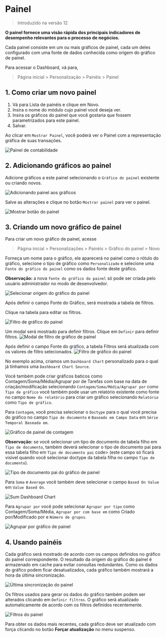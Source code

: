 # Painel




> 
> Introduzido na versão 12
> 
> 
> 


**O painel fornece uma visão rápida dos principais indicadores de desempenho relevantes para o processo de negócios.**


Cada painel consiste em um ou mais gráficos de painel, cada um deles configurado com uma fonte de dados conhecida como origem do gráfico de painel.


Para acessar o Dashboard, vá para,



> 
> Página inicial > Personalização > Painéis > Painel
> 
> 
> 


## 1. Como criar um novo painel


1. Vá para Lista de painéis e clique em Novo.
2. Insira o nome do módulo cujo painel você deseja ver.
3. Insira os gráficos do painel que você gostaria que fossem parametrizados para este painel.
4. Salvar.


Ao clicar em `Mostrar Painel`, você poderá ver o Painel com a representação gráfica de suas transações.


![Painel de contabilidade](/files/dashboard.png)


## 2. Adicionando gráficos ao painel


Adicione gráficos a este painel selecionando o `Gráfico do painel` existente ou criando novos.


![Adicionando painel aos gráficos](/files/dashboard-add-charts.png)


Salve as alterações e clique no botão `Mostrar painel` para ver o painel.


![Mostrar botão do painel](/files/dashboard-show-dashboard-button.png)


## 3. Criando um novo gráfico de painel


Para criar um novo gráfico de painel, acesse



> 
> Página inicial > Personalizações > Painéis > Gráfico do painel > Novo
> 
> 
> 


Forneça um nome para o gráfico, ele aparecerá no painel como o rótulo do gráfico, selecione o tipo de gráfico como `Personalizado` e selecione uma `Fonte do gráfico do painel` como os dados fonte deste gráfico.


**Observação:** a nova `fonte do gráfico do painel` só pode ser criada pelo usuário administrador no modo de desenvolvedor.


![Selecionar origem do gráfico do painel](/files/dashboard-chart-from-source.png)


Após definir o campo Fonte do Gráfico, será mostrada a tabela de filtros.


Clique na tabela para editar os filtros.


![Filtro de gráfico do painel](/files/dashboard-chart-filter.png)


Um modal será mostrado para definir filtros. Clique em `Definir` para definir filtros.
![Modal de filtro de gráfico de painel](/files/dashboard-chart-filter-modal.png)


Após definir o campo Fonte do gráfico, a tabela Filtros será atualizada com os valores de filtro selecionados.
![Filtro de gráfico do painel](/files/dashboard-chart-filter-updated.png)


No exemplo acima, criamos um `Dashboard Chart` personalizado para o qual já tínhamos uma `Dashboard Chart Source`. 


Você também pode criar gráficos baticos como Contagem/Soma/Média/Agrupar por de Tarefas com base na data de criação/modificação selecionando `Contagem/Soma/Média/Agrupar por` como `Tipo de gráfico` você também pode usar um relatório existente como fonte no campo `Nome do relatório` para criar um gráfico selecionando `Relatório` como `Tipo de gráfico`.


Para `Contagem`, você precisa selecionar o `Doctype` para o qual você precisa do gráfico no campo `Tipo de documento` e `Baseado em Campo Data` em `Série Temporal Baseada em`.


![Gráfico de painel de contagem](/files/dashboard-chart-count.png)


**Observação:** se você selecionar um tipo de documento de tabela filho em `Tipo de documento`, também deverá selecionar o tipo de documento pai para essa tabela filho em `Tipo de documento pai` code> (este campo só ficará visível quando você selecionar doctype da tabela filha no campo `Tipo de documento`).


![Tipo de documento pai do gráfico de painel](/files/dashboard-chart-parent-document-type.png)


Para `Soma` e `Average` você também deve selecionar o campo `Based On Value` em `Value Based On`. 


![Sum Dashboard Chart](/files/dashboard-chart-sum.png)


Para `Agrupar por` você pode selecionar `Agrupar por tipo` como Contagem/Soma/Média, `Agrupar por com base em` como Criado por/Modificado por e `Número de grupos`.


![Agrupar por gráfico de painel](/files/dashboard-chart-group-by.png)


## 4. Usando painéis


Cada gráfico será mostrado de acordo com os campos definidos no gráfico do painel correspondente. O resultado da origem do gráfico do painel é armazenado em cache para evitar consultas redundantes. Como os dados do gráfico podem ficar desatualizados, cada gráfico também mostrará a hora da última sincronização.


![Última sincronização do painel](/files/dashboard-last-synced.png)


Os filtros usados ​​para gerar os dados do gráfico também podem ser alterados clicando em `Definir filtros`. O gráfico será atualizado automaticamente de acordo com os filtros definidos recentemente.


![Filtros do painel](/files/dashboard-filters.png)


Para obter os dados mais recentes, cada gráfico deve ser atualizado com força clicando no botão **Forçar atualização** no menu suspenso.




